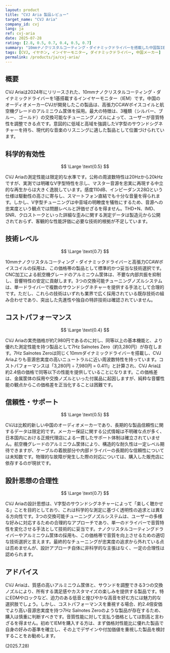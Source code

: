 ```yaml
---
layout: product
title: "CVJ Aria 製品レビュー"
target_name: "CVJ Aria"
company_id: cvj
lang: ja
ref: cvj-aria
date: 2025-07-28
rating: [2.8, 0.5, 0.7, 0.4, 0.5, 0.7]
summary: "10mmナノクリスタルコーティング・ダイナミックドライバーを搭載した中国製IEM。V字型サウンドシグネチャーと3つの交換可能チューニングノズルが特徴。"
tags: [CVJ, イヤホン, インイヤーモニター, ダイナミックドライバー, 中国メーカー]
permalink: /products/ja/cvj-aria/
---
```

## 概要

CVJ Ariaは2024年にリリースされた、10mmナノクリスタルコーティング・ダイナミックドライバーを1基搭載するインイヤーモニター（IEM）です。中国のオーディオメーカーCVJが開発したこの製品は、高張力CCAWボイスコイルと航空機グレードのアルミニウム筐体を採用。最大の特徴は、3種類（シルバー、ブルー、ゴールド）の交換可能なチューニングノズルによって、ユーザーが音質特性を調整できる点です。意図的に低域と高域を強調したV字型のサウンドシグネチャーを持ち、現代的な音楽のリスニングに適した製品として位置づけられています。

## 科学的有効性

$$ \Large \text{0.5} $$

CVJ Ariaの測定性能は限定的な水準です。公称の周波数特性は20Hzから20kHzですが、実測では明確なV字型特性を示し、マスター音源を忠実に再現する中立的な再生からは大きく逸脱しています。感度110dB、インピーダンス28Ωという仕様は駆動性の高さに寄与し、スマートフォン直結でも十分な音量を得られます。しかし、V字型チューニングは中音域の明瞭度を犠牲にするため、音源への忠実度という観点では問題レベルと評価せざるを得ません。THD+N、IMD、SNR、クロストークといった詳細な歪みに関する測定データは製造元から公開されておらず、客観的な性能評価に必要な技術的根拠が不足しています。

## 技術レベル

$$ \Large \text{0.7} $$

10mmナノクリスタルコーティング・ダイナミックドライバーと高張力CCAWボイスコイルの採用は、この価格帯の製品として標準的かつ妥当な技術選択です。CNC加工による航空機グレードのアルミニウム筐体は、不要な内部共振を抑制し、音響特性の安定に貢献します。3つの交換可能チューニングノズルシステムは、単一ドライバーで複数のサウンドシグネチャーを提供する手法として合理的です。ただし、これらの技術はいずれも業界で広く採用されている既存技術の組み合わせであり、突出した先進性や独自の特許技術は確認されていません。

## コストパフォーマンス

$$ \Large \text{0.4} $$

CVJ Ariaの実売価格が約7,980円であるのに対し、同等以上の基本機能と、より優れた測定性能を持つ製品として7Hz Salnotes Zero（約3,280円）が存在します。7Hz Salnotes Zeroは同じく10mmダイナミックドライバーを搭載し、CVJ Ariaよりも音源忠実度の高いニュートラルに近い周波数特性を持っています。コストパフォーマンスは「3,280円 ÷ 7,980円 = 0.411」と計算され、CVJ Ariaは約2.4倍の価格で同等以下の性能を提供していることになります。この価格差は、金属筐体の採用や交換ノズルといった付属品に起因しますが、純粋な音響性能の観点からこの価格差を正当化することは困難です。

## 信頼性・サポート

$$ \Large \text{0.5} $$

CVJは比較的新しい中国のオーディオメーカーであり、長期的な製品信頼性に関するデータは限定的です。メーカー保証に関する公式情報は不明確な点が多く、日本国内における正規代理店による一貫したサポート体制は確立されていません。航空機グレードのアルミニウム筐体により、構造的な耐久性は一定レベル期待できますが、ケーブルの着脱部分や内部ドライバーの長期的な信頼性については未知数です。物理的な故障が発生した際の対応については、購入した販売店に依存するのが現状です。

## 設計思想の合理性

$$ \Large \text{0.7} $$

CVJ Ariaの設計思想は、V字型のサウンドシグネチャーによって「楽しく聴かせる」ことを目的としており、これは科学的な測定に基づく透明性の追求とは異なる方向性です。3つの交換可能チューニングノズルシステムは、ユーザーの多様な好みに対応するための合理的なアプローチであり、単一のドライバーで音質特性を変化させる手法として技術的に妥当です。ナノクリスタルコーティングドライバーやアルミニウム筐体の採用も、この価格帯で音質を向上させるための適切な技術選択と言えます。最終的なチューニングが忠実度の追求から外れている点は否めませんが、設計アプローチ自体に非科学的な主張はなく、一定の合理性は認められます。

## アドバイス

CVJ Ariaは、質感の高いアルミニウム筐体と、サウンドを調整できる3つの交換ノズルにより、所有する満足感やカスタマイズの楽しみを提供する製品です。特にEDMやロックなど、迫力のある低音と煌びやかな高音を好む方には魅力的な選択肢でしょう。しかし、コストパフォーマンスを重視する場合、約2.4倍安価でより高い音源忠実度を持つ7Hz Salnotes Zeroのような製品が存在するため、購入は慎重に判断すべきです。音質性能に対して支払う価格としては割高と言わざるを得ません。初めてIEMを購入する方は、まず価格対性能比に優れた製品で自身の好みの基準を確立し、その上でデザインや付加価値を重視した製品を検討することをお勧めします。

(2025.7.28)
